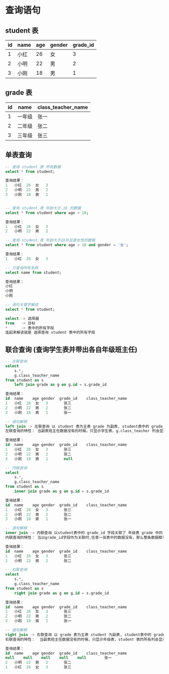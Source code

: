 # 查询语句

## student 表

| id   | name | age  | gender | grade_id |
| ---- | ---- | ---- | ------ | -------- |
| 1    | 小红 | 26   | 女     | 3        |
| 2    | 小明 | 22   | 男     | 2        |
| 3    | 小刚 | 18   | 男     | 1        |

## grade 表

| id   | name   | class_teacher_name |
| ---- | ------ | ------------- |
| 1    | 一年级 | 张一          |
| 2    | 二年级 | 张二          |
| 3    | 三年级 | 张三          |



## 单表查询 

``` sql
-- 查询 student 表 所有数据
select * from student;

查询结果：
1	小红	26	女	3
2	小明	22	男	2
3	小刚	18	男	1


-- 查询 student 表 年龄大于 18 的数据
select * from student where age > 18;

查询结果：
1	小红	26	女	3
2	小明	22	男	2

-- 查询 student 表 年龄大于18并且是女性的数据
select * from student where age > 18 and gender = '女';

查询结果：
1	小红	26	女	3

-- 只查询所有名称
select name from student;

查询结果：
小红
小明
小刚

-- 语句关键字解读
select * from student;

select -> 选择器
from   -> 目标
*	   -> 表中的所有字段
连起来解读就是 选择查询 student 表中的所有字段
```



## 联合查询 (查询学生表并带出各自年级班主任)

``` sql
-- 左联查询
select 
    s.*,
    g.class_teacher_name
from student as s 
	left join grade as g on g.id = s.grade_id

查询结果：
id	name	age	gender	grade_id	class_teacher_name	
1	小红	26	女	3		张三
2	小明	22	男	2		张二
3	小刚	18	男	1		张一

-- 语句解释
left join -> 左联查询 以 student 表为主表 grade 为副表, student表中的 grade_id 字段关联了 年级表 grade 中的 id 字段，所以能查询到学生所属年级的班主任。
左联查询的特性： 当副表班主任数据没有的时候，只显示学生表，g.class_teacher 列会显示 Null ，如果把 student 表中小刚的 grade_id 列置为null，那么就会变成下面这样：

查询结果：
id	name	age	gender	grade_id	class_teacher_name	
1	小红	26	女	3		张三
2	小明	22	男	2		张二
3	小刚	18	男	1		null
```

``` sql
-- 内联查询
select 
    s.*,
    g.class_teacher_name
from student as s 
	inner join grade as g on g.id = s.grade_id

查询结果：
id	name	age	gender	grade_id	class_teacher_name	
1	小红	26	女	3		张三
2	小明	22	男	2		张二
3	小刚	18	男	1		张一

-- 语句解释
inner join -> 内联查询 以student表中的 grade_id 字段关联了 年级表 grade 中的 id 字段
内联查询的特性： 当以grade_id字段作为关联时,任意一张表中的数据没有，那么整条数据都不会有，上面的查询结果是两张表都有关联数据，所有显示出了结果，如果把 student 中小刚的 grade_id 列置为null，那么就会变成下面这样：

查询结果：
id	name	age	gender	grade_id	class_teacher_name	
1	小红	26	女	3		张三
2	小明	22	男	2		张二
```

``` sql
-- 右联查询
select 
    s.*,
    g.class_teacher_name
from student as s 
	right join grade as g on g.id = s.grade_id

查询结果：
id	name	age	gender	grade_id	class_teacher_name	
1	小红	26	女	3		张三
2	小明	22	男	2		张二
3	小刚	18	男	1		张一

-- 语句解释
right join -> 右联查询 以 grade 表为主表 student 为副表, student表中的 grade_id 字段关联了 年级表 grade 中的 id 字段，所以能查询到学生所属年级的班主任。
右联查询的特性：  当副表班主任数据没有的时候，只显示年级表，student 表的所有列会显示 Null ，如果把 student 表中小刚的 grade_id 列置为null，那么就会变成下面这样：

查询结果：
id	name	age	gender	grade_id	class_teacher_name
null	null	null	null	null		张一
2	小明	22	男	2		张二
1	小红	26	女	3		张三
```


